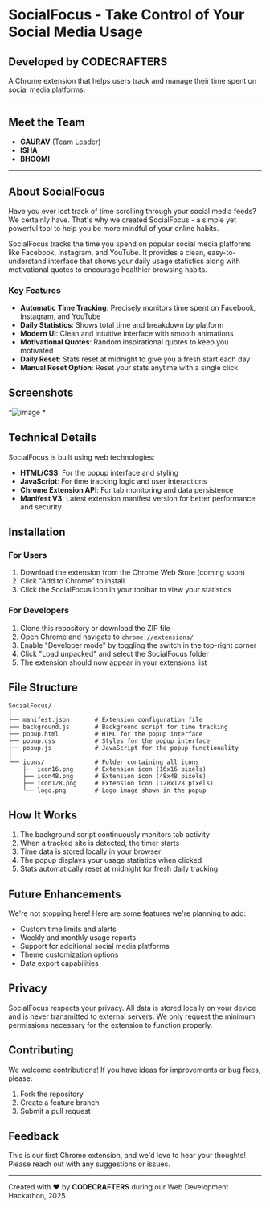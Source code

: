 # SocialFocus - Take Control of Your Social Media Usage


## Developed by **CODECRAFTERS**

A Chrome extension that helps users track and manage their time spent on social media platforms.

---

## Meet the Team

- **GAURAV** (Team Leader) 
- **ISHA** 
- **BHOOMI** 

---

## About SocialFocus

Have you ever lost track of time scrolling through your social media feeds? We certainly have. That's why we created SocialFocus - a simple yet powerful tool to help you be more mindful of your online habits.

SocialFocus tracks the time you spend on popular social media platforms like Facebook, Instagram, and YouTube. It provides a clean, easy-to-understand interface that shows your daily usage statistics along with motivational quotes to encourage healthier browsing habits.

### Key Features

- **Automatic Time Tracking**: Precisely monitors time spent on Facebook, Instagram, and YouTube
- **Daily Statistics**: Shows total time and breakdown by platform
- **Modern UI**: Clean and intuitive interface with smooth animations
- **Motivational Quotes**: Random inspirational quotes to keep you motivated
- **Daily Reset**: Stats reset at midnight to give you a fresh start each day
- **Manual Reset Option**: Reset your stats anytime with a single click

## Screenshots

*![image](https://github.com/user-attachments/assets/0b16881a-8919-4477-afd5-e79ee7c34b23)
*

## Technical Details

SocialFocus is built using web technologies:

- **HTML/CSS**: For the popup interface and styling
- **JavaScript**: For time tracking logic and user interactions
- **Chrome Extension API**: For tab monitoring and data persistence
- **Manifest V3**: Latest extension manifest version for better performance and security

## Installation

### For Users
1. Download the extension from the Chrome Web Store (coming soon)
2. Click "Add to Chrome" to install
3. Click the SocialFocus icon in your toolbar to view your statistics

### For Developers
1. Clone this repository or download the ZIP file
2. Open Chrome and navigate to `chrome://extensions/`
3. Enable "Developer mode" by toggling the switch in the top-right corner
4. Click "Load unpacked" and select the SocialFocus folder
5. The extension should now appear in your extensions list

## File Structure

```
SocialFocus/
│
├── manifest.json       # Extension configuration file
├── background.js       # Background script for time tracking
├── popup.html          # HTML for the popup interface
├── popup.css           # Styles for the popup interface
├── popup.js            # JavaScript for the popup functionality
│
└── icons/              # Folder containing all icons
    ├── icon16.png      # Extension icon (16x16 pixels)
    ├── icon48.png      # Extension icon (48x48 pixels)
    ├── icon128.png     # Extension icon (128x128 pixels)
    └── logo.png        # Logo image shown in the popup
```

## How It Works

1. The background script continuously monitors tab activity
2. When a tracked site is detected, the timer starts
3. Time data is stored locally in your browser
4. The popup displays your usage statistics when clicked
5. Stats automatically reset at midnight for fresh daily tracking

## Future Enhancements

We're not stopping here! Here are some features we're planning to add:

- Custom time limits and alerts
- Weekly and monthly usage reports
- Support for additional social media platforms
- Theme customization options
- Data export capabilities

## Privacy

SocialFocus respects your privacy. All data is stored locally on your device and is never transmitted to external servers. We only request the minimum permissions necessary for the extension to function properly.

## Contributing

We welcome contributions! If you have ideas for improvements or bug fixes, please:

1. Fork the repository
2. Create a feature branch
3. Submit a pull request

## Feedback

This is our first Chrome extension, and we'd love to hear your thoughts! Please reach out with any suggestions or issues.

---

Created with ❤️ by **CODECRAFTERS** during our Web Development Hackathon, 2025.
